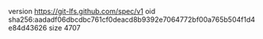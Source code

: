 version https://git-lfs.github.com/spec/v1
oid sha256:aadadf06dbcdbc761cf0deacd8b9392e7064772bf00a765b504f1d4e84d43626
size 4707

